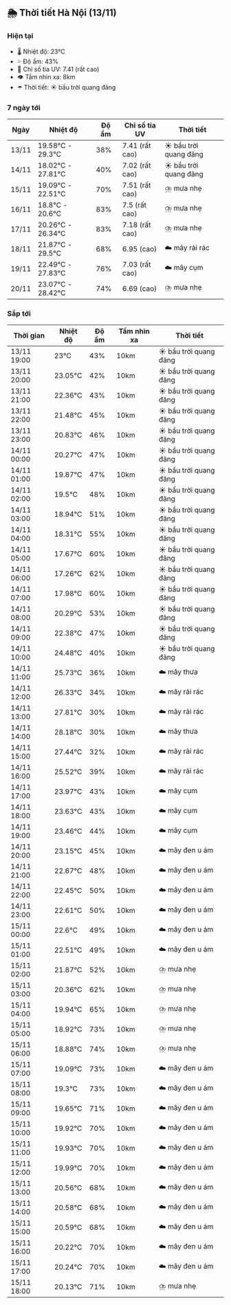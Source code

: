 ## 🌦️ Thời tiết Hà Nội (13/11)

### Hiện tại

- 🌡️ Nhiệt độ: 23℃
- 💦 Độ ẩm: 43%
- 🌟 Chỉ số tia UV: 7.41 (rất cao)
- 👁️ Tầm nhìn xa: 8km
- ☂️ Thời tiết: ☀️ bầu trời quang đãng

### 7 ngày tới

| Ngày | Nhiệt độ | Độ ẩm | Chỉ số tia UV | Thời tiết |
| --- | --- | --- | --- | --- |
| 13/11 | 19.58℃ - 29.3℃ | 38% | 7.41 (rất cao) | ☀️ bầu trời quang đãng |
| 14/11 | 18.02℃ - 27.81℃ | 40% | 7.02 (rất cao) | ☀️ bầu trời quang đãng |
| 15/11 | 19.09℃ - 22.51℃ | 70% | 7.51 (rất cao) | ⛈️ mưa nhẹ |
| 16/11 | 18.8℃ - 20.6℃ | 83% | 7.5 (rất cao) | ⛈️ mưa nhẹ |
| 17/11 | 20.26℃ - 26.34℃ | 83% | 7.18 (rất cao) | ⛈️ mưa nhẹ |
| 18/11 | 21.87℃ - 29.5℃ | 68% | 6.95 (cao) | ☁️ mây rải rác |
| 19/11 | 22.49℃ - 27.83℃ | 76% | 7.03 (rất cao) | ☁️ mây cụm |
| 20/11 | 23.07℃ - 28.42℃ | 74% | 6.69 (cao) | ⛈️ mưa nhẹ |

### Sắp tới

| Thời gian | Nhiệt độ | Độ ẩm | Tầm nhìn xa | Thời tiết |
| --- | --- | --- | --- | --- |
| 13/11 19:00 | 23℃ | 43% | 10km | ☀️ bầu trời quang đãng |
| 13/11 20:00 | 23.05℃ | 42% | 10km | ☀️ bầu trời quang đãng |
| 13/11 21:00 | 22.36℃ | 43% | 10km | ☀️ bầu trời quang đãng |
| 13/11 22:00 | 21.48℃ | 45% | 10km | ☀️ bầu trời quang đãng |
| 13/11 23:00 | 20.83℃ | 46% | 10km | ☀️ bầu trời quang đãng |
| 14/11 00:00 | 20.27℃ | 47% | 10km | ☀️ bầu trời quang đãng |
| 14/11 01:00 | 19.87℃ | 47% | 10km | ☀️ bầu trời quang đãng |
| 14/11 02:00 | 19.5℃ | 48% | 10km | ☀️ bầu trời quang đãng |
| 14/11 03:00 | 18.94℃ | 51% | 10km | ☀️ bầu trời quang đãng |
| 14/11 04:00 | 18.31℃ | 55% | 10km | ☀️ bầu trời quang đãng |
| 14/11 05:00 | 17.67℃ | 60% | 10km | ☀️ bầu trời quang đãng |
| 14/11 06:00 | 17.26℃ | 62% | 10km | ☀️ bầu trời quang đãng |
| 14/11 07:00 | 17.98℃ | 60% | 10km | ☀️ bầu trời quang đãng |
| 14/11 08:00 | 20.29℃ | 53% | 10km | ☀️ bầu trời quang đãng |
| 14/11 09:00 | 22.38℃ | 47% | 10km | ☀️ bầu trời quang đãng |
| 14/11 10:00 | 24.48℃ | 40% | 10km | ☀️ bầu trời quang đãng |
| 14/11 11:00 | 25.73℃ | 36% | 10km | ☁️ mây thưa |
| 14/11 12:00 | 26.33℃ | 34% | 10km | ☁️ mây rải rác |
| 14/11 13:00 | 27.81℃ | 30% | 10km | ☁️ mây rải rác |
| 14/11 14:00 | 28.18℃ | 30% | 10km | ☁️ mây thưa |
| 14/11 15:00 | 27.44℃ | 32% | 10km | ☁️ mây rải rác |
| 14/11 16:00 | 25.52℃ | 39% | 10km | ☁️ mây rải rác |
| 14/11 17:00 | 23.97℃ | 43% | 10km | ☁️ mây cụm |
| 14/11 18:00 | 23.63℃ | 43% | 10km | ☁️ mây cụm |
| 14/11 19:00 | 23.46℃ | 44% | 10km | ☁️ mây cụm |
| 14/11 20:00 | 23.15℃ | 45% | 10km | ☁️ mây đen u ám |
| 14/11 21:00 | 22.67℃ | 48% | 10km | ☁️ mây đen u ám |
| 14/11 22:00 | 22.45℃ | 50% | 10km | ☁️ mây đen u ám |
| 14/11 23:00 | 22.61℃ | 50% | 10km | ☁️ mây đen u ám |
| 15/11 00:00 | 22.6℃ | 49% | 10km | ☁️ mây đen u ám |
| 15/11 01:00 | 22.51℃ | 49% | 10km | ☁️ mây đen u ám |
| 15/11 02:00 | 21.87℃ | 52% | 10km | ⛈️ mưa nhẹ |
| 15/11 03:00 | 20.36℃ | 62% | 10km | ⛈️ mưa nhẹ |
| 15/11 04:00 | 19.94℃ | 65% | 10km | ⛈️ mưa nhẹ |
| 15/11 05:00 | 18.92℃ | 73% | 10km | ⛈️ mưa nhẹ |
| 15/11 06:00 | 18.88℃ | 74% | 10km | ⛈️ mưa nhẹ |
| 15/11 07:00 | 19.09℃ | 73% | 10km | ☁️ mây đen u ám |
| 15/11 08:00 | 19.3℃ | 73% | 10km | ☁️ mây đen u ám |
| 15/11 09:00 | 19.65℃ | 71% | 10km | ☁️ mây đen u ám |
| 15/11 10:00 | 19.92℃ | 70% | 10km | ☁️ mây đen u ám |
| 15/11 11:00 | 19.93℃ | 70% | 10km | ☁️ mây đen u ám |
| 15/11 12:00 | 19.99℃ | 70% | 10km | ☁️ mây đen u ám |
| 15/11 13:00 | 20.56℃ | 68% | 10km | ☁️ mây đen u ám |
| 15/11 14:00 | 20.58℃ | 68% | 10km | ☁️ mây đen u ám |
| 15/11 15:00 | 20.59℃ | 68% | 10km | ☁️ mây đen u ám |
| 15/11 16:00 | 20.22℃ | 70% | 10km | ☁️ mây đen u ám |
| 15/11 17:00 | 20.24℃ | 70% | 10km | ☁️ mây đen u ám |
| 15/11 18:00 | 20.13℃ | 71% | 10km | ⛈️ mưa nhẹ |
